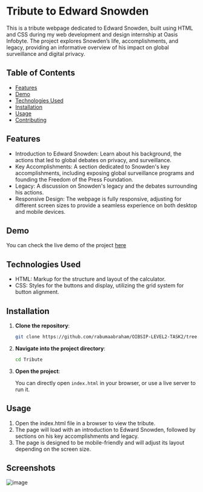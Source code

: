 # Tribute to Edward Snowden

This is a tribute webpage dedicated to Edward Snowden, built using HTML and CSS during my web development and design internship at Oasis Infobyte. The project explores Snowden’s life, accomplishments, and legacy, providing an informative overview of his impact on global surveillance and digital privacy.

## Table of Contents

- [Features](#features)
- [Demo](#demo)
- [Technologies Used](#technologies-used)
- [Installation](#installation)
- [Usage](#usage)
- [Contributing](#contributing)

## Features

- Introduction to Edward Snowden: Learn about his background, the actions that led to global debates on privacy, and surveillance.
- Key Accomplishments: A section dedicated to Snowden's key accomplishments, including exposing global surveillance programs and founding the Freedom of the Press Foundation.
- Legacy: A discussion on Snowden's legacy and the debates surrounding his actions.
- Responsive Design: The webpage is fully responsive, adjusting for different screen sizes to provide a seamless experience on both desktop and mobile devices.

## Demo

You can check the live demo of the project [here](https://rabumaabraham.github.io/OIBSIP-LEVEL2-TASK2/) 
## Technologies Used

- HTML: Markup for the structure and layout of the calculator.
- CSS: Styles for the buttons and display, utilizing the grid system for button alignment.

## Installation

1. **Clone the repository**:

    ```bash
    git clone https://github.com/rabumaabraham/OIBSIP-LEVEL2-TASK2/tree/main
    ```

2. **Navigate into the project directory**:

    ```bash
    cd Tribute
    ```

3. **Open the project**:

    You can directly open `index.html` in your browser, or use a live server to run it.

## Usage

1. Open the index.html file in a browser to view the tribute.
2. The page will load with an introduction to Edward Snowden, followed by sections on his key accomplishments and legacy.
3. The page is designed to be mobile-friendly and will adjust its layout depending on the screen size.

## Screenshots

![image](https://github.com/user-attachments/assets/c305f9d3-dcdd-42e6-be3e-0412e3e76ca1)

